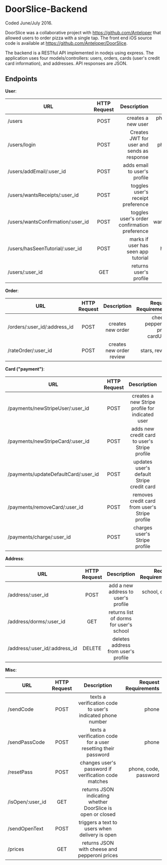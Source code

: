 # DoorSlice-Backend
Coded June/July 2016.

DoorSlice was a collaborative project with https://github.com/Anteloper that allowed users to order pizza with a single tap. The front end iOS source code is available at https://github.com/Anteloper/DoorSlice. 

The backend is a RESTful API implemented in nodejs using express. The application uses four models/controllers: users, orders, cards (user's credit card information), and addresses. API responses are JSON.

## Endpoints

**User**:

| URL           | HTTP Request  | Description  | Request Requirements |
| ------------- |:-------------:| ------------:| --------------------:|
| /users        | POST          | creates a new user| phone, password, school |
| /users/login      | POST      |   Creates JWT for user and sends as response | phone, password |
| /users/addEmail/:user_id | POST      |    adds email to user's profile| email |
| /users/wantsReceipts/:user_id | POST      |    toggles user's receipt preference| wantsReceipts |
| /users/wantsConfirmation/:user_id | POST      |    toggles user's order confirmation preference| wantsConfirmation |
| /users/hasSeenTutorial/:user_id | POST    |  marks if user has seen app tutorial| hasSeenTutorial |
| /users/:user_id | GET      |    returns user's profile        | |

**Order**:

| URL           | HTTP Request  | Description  | Request Requirements  | 
| ------------- |:-------------:|:------------:| ------------:|
| /orders/:user_id/:address_id        | POST | creates new order |cheese, pepperoni, price, cardUsed|
| /rateOrder/:user_id      | POST      |creates new order review|   stars, review |


**Card ("payment")**:

| URL           | HTTP Request  | Description  | Request Requirements  | 
| ------------- |:-------------:|:------------:| ------------:|
| /payments/newStripeUser/:user_id       | POST | creates a new Stripe profile for indicated user |stripeToken, lastFour|
| /payments/newStripeCard/:user_id      | POST      |adds new credit card to user's Stripe profile|  stripeToken, lastFour |
| /payments/updateDefaultCard/:user_id       | POST | updates user's default Stripe credit card|cardID|
| /payments/removeCard/:user_id       | POST | removes credit card from user's Stripe profile |cardID|
| /payments/charge/:user_id      | POST | charges user's Stripe profile |chargeAmount, chargeDescription, stripeToken|


**Address**:

| URL           | HTTP Request  | Description  | Request Requirements  | 
| ------------- |:-------------:|:------------:| ------------:|
| /address/:user_id       | POST | add a new address to user's profile |school, dorm, room|
| /address/dorms/:user_id       | GET | returns list of dorms for user's school||
| /address/:user_id/:address_id     | DELETE      | deletes address from user's profile | |



**Misc**:

| URL           | HTTP Request  | Description  | Request Requirements  | 
| ------------- |:-------------:|:------------:| ------------:|
| /sendCode       | POST | texts a verification code to user's indicated phone number|phone|
| /sendPassCode       | POST | texts a verification code for a user resetting their password|phone|
| /resetPass     | POST      | changes user's password if verification code matches|phone, code, password|
| /isOpen/:user_id     | GET      | returns JSON indicating whether DoorSlice is open or closed | |
| /sendOpenText     | POST      | triggers a text to users when delivery is open | |
| /prices     | GET     | returns JSON with cheese and pepperoni prices | |
